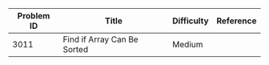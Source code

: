 | Problem ID | Title | Difficulty | Reference
| --- | --- | --- | ---
| 3011 | Find if Array Can Be Sorted | Medium | 

